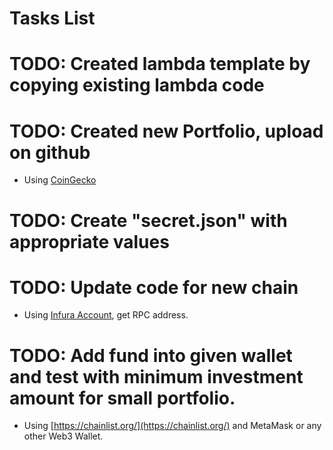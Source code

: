 # Tasks List

# TODO: Created lambda template by copying existing lambda code
# TODO: Created new Portfolio, upload on github
* Using [CoinGecko](https://www.coingecko.com/en/categories)
# TODO: Create "secret.json" with appropriate values
# TODO: Update code for new chain 
* Using [Infura Account](https://app.infura.io/dashboard/ethereum/), get RPC address.
# TODO: Add fund into given wallet and test with minimum investment amount for small portfolio.
* Using [https://chainlist.org/](https://chainlist.org/) and MetaMask or any other Web3 Wallet.


